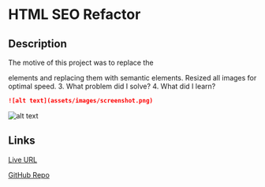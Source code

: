# HTML SEO Refactor

## Description




The motive of this project was to replace the <div> elements and replacing them with semantic elements. Resized all images for optimal speed.
3. What problem did I solve?
4. What did I learn?

```md
![alt text](assets/images/screenshot.png)
```

![alt text](assets/images/screenshot.png)

## Links

[Live URL](https://github.com/meg-an321/html-seo-refactor)

[GitHub Repo](https://meg-an321.github.io/html-seo-refactor/)

